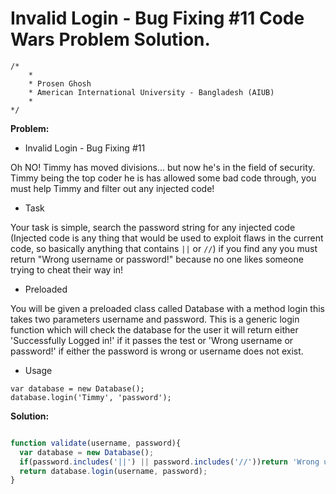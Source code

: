 # Invalid Login - Bug Fixing #11 Code Wars Problem Solution.

```
/*
    *
    * Prosen Ghosh
    * American International University - Bangladesh (AIUB)
    *
*/
```

**Problem:**

- Invalid Login - Bug Fixing #11

Oh NO! Timmy has moved divisions... but now he's in the field of security. Timmy being the top coder he is has allowed some bad code through, you must help Timmy and filter out any injected code!

- Task

Your task is simple, search the password string for any injected code (Injected code is any thing that would be used to exploit flaws in the current code, so basically anything that contains `||` or `//`) if you find any you must return "Wrong username or password!" because no one likes someone trying to cheat their way in!

- Preloaded

You will be given a preloaded class called Database with a method login this takes two parameters username and password. This is a generic login function which will check the database for the user it will return either 'Successfully Logged in!' if it passes the test or 'Wrong username or password!' if either the password is wrong or username does not exist.

- Usage
```
var database = new Database();
database.login('Timmy', 'password');

```

**Solution:**

```javascript

function validate(username, password){
  var database = new Database();
  if(password.includes('||') || password.includes('//'))return 'Wrong username or password!';
  return database.login(username, password);
}

```
